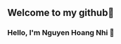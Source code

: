 ## Welcome to my github👋

### Hello, I'm Nguyen Hoang Nhi 👋

<!--
**hnit03/hnit03** is a ✨ _special_ ✨ repository because its `README.md` (this file) appears on your GitHub profile.

Here are some ideas to get you started:

- 🌱 I’m currently learning Software Engineering at FPT University HCM.
- 📫 How to reach me: 
 * [Facebook](https://www.facebook.com/heathcliff2k)
 * [Email](mailto:hoangnhinguyen33@gmail.com)
-->
